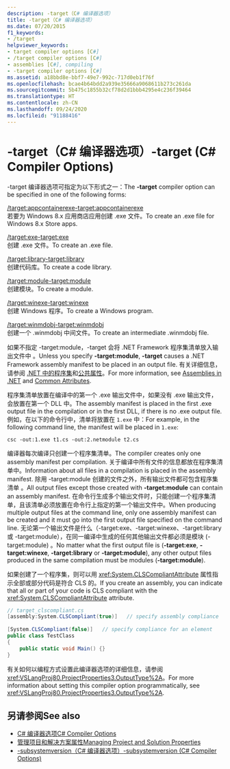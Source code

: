 ```yaml
---
description: -target（C# 编译器选项）
title: -target（C# 编译器选项）
ms.date: 07/20/2015
f1_keywords:
- /target
helpviewer_keywords:
- target compiler options [C#]
- /target compiler options [C#]
- assemblies [C#], compiling
- -target compiler options [C#]
ms.assetid: a18bbd8e-bbf7-49e7-992c-717d0eb1f76f
ms.openlocfilehash: bcae4b64bdd2a939e35666a9068611b273c261da
ms.sourcegitcommit: 5b475c1855b32cf78d2d1bbb4295e4c236f39464
ms.translationtype: HT
ms.contentlocale: zh-CN
ms.lasthandoff: 09/24/2020
ms.locfileid: "91188416"
---
```

# <a name="-target-c-compiler-options"></a><span data-ttu-id="e2912-103">-target（C# 编译器选项）</span><span class="sxs-lookup"><span data-stu-id="e2912-103">-target (C# Compiler Options)</span></span>

<span data-ttu-id="e2912-104">-target 编译器选项可指定为以下形式之一：</span><span class="sxs-lookup"><span data-stu-id="e2912-104">The **-target** compiler option can be specified in one of the following forms:</span></span>  
  
 [<span data-ttu-id="e2912-105">/target:appcontainerexe</span><span class="sxs-lookup"><span data-stu-id="e2912-105">-target:appcontainerexe</span></span>](./target-appcontainerexe-compiler-option.md)  
 <span data-ttu-id="e2912-106">若要为 Windows 8.x 应用商店应用创建 .exe 文件。</span><span class="sxs-lookup"><span data-stu-id="e2912-106">To create an .exe file for Windows 8.x Store apps.</span></span>  
  
 [<span data-ttu-id="e2912-107">/target:exe</span><span class="sxs-lookup"><span data-stu-id="e2912-107">-target:exe</span></span>](./target-exe-compiler-option.md)  
 <span data-ttu-id="e2912-108">创建 .exe 文件。</span><span class="sxs-lookup"><span data-stu-id="e2912-108">To create an .exe file.</span></span>  
  
 [<span data-ttu-id="e2912-109">/target:library</span><span class="sxs-lookup"><span data-stu-id="e2912-109">-target:library</span></span>](./target-library-compiler-option.md)  
 <span data-ttu-id="e2912-110">创建代码库。</span><span class="sxs-lookup"><span data-stu-id="e2912-110">To create a code library.</span></span>  
  
 [<span data-ttu-id="e2912-111">/target:module</span><span class="sxs-lookup"><span data-stu-id="e2912-111">-target:module</span></span>](./target-module-compiler-option.md)  
 <span data-ttu-id="e2912-112">创建模块。</span><span class="sxs-lookup"><span data-stu-id="e2912-112">To create a module.</span></span>  
  
 [<span data-ttu-id="e2912-113">/target:winexe</span><span class="sxs-lookup"><span data-stu-id="e2912-113">-target:winexe</span></span>](./target-winexe-compiler-option.md)  
 <span data-ttu-id="e2912-114">创建 Windows 程序。</span><span class="sxs-lookup"><span data-stu-id="e2912-114">To create a Windows program.</span></span>  
  
 [<span data-ttu-id="e2912-115">/target:winmdobj</span><span class="sxs-lookup"><span data-stu-id="e2912-115">-target:winmdobj</span></span>](./target-winmdobj-compiler-option.md)  
 <span data-ttu-id="e2912-116">创建一个 .winmdobj 中间文件。</span><span class="sxs-lookup"><span data-stu-id="e2912-116">To create an intermediate .winmdobj file.</span></span>  
  
 <span data-ttu-id="e2912-117">如果不指定 -target:module，-target 会将 .NET Framework 程序集清单放入输出文件中   。</span><span class="sxs-lookup"><span data-stu-id="e2912-117">Unless you specify **-target:module**, **-target** causes a .NET Framework assembly manifest to be placed in an output file.</span></span> <span data-ttu-id="e2912-118">有关详细信息，请参阅 [.NET 中的程序集](../../../standard/assembly/index.md)和[公共属性](../attributes/global.md)。</span><span class="sxs-lookup"><span data-stu-id="e2912-118">For more information, see [Assemblies in .NET](../../../standard/assembly/index.md) and [Common Attributes](../attributes/global.md).</span></span>  
  
 <span data-ttu-id="e2912-119">程序集清单放置在编译中的第一个 .exe 输出文件中，如果没有 .exe 输出文件，会放置在第一个 DLL 中。</span><span class="sxs-lookup"><span data-stu-id="e2912-119">The assembly manifest is placed in the first .exe output file in the compilation or in the first DLL, if there is no .exe output file.</span></span> <span data-ttu-id="e2912-120">例如，在以下的命令行中，清单将放置在 `1.exe` 中：</span><span class="sxs-lookup"><span data-stu-id="e2912-120">For example, in the following command line, the manifest will be placed in `1.exe`:</span></span>  
  
```console  
csc -out:1.exe t1.cs -out:2.netmodule t2.cs  
```  
  
 <span data-ttu-id="e2912-121">编译器每次编译只创建一个程序集清单。</span><span class="sxs-lookup"><span data-stu-id="e2912-121">The compiler creates only one assembly manifest per compilation.</span></span> <span data-ttu-id="e2912-122">关于编译中所有文件的信息都放在程序集清单中。</span><span class="sxs-lookup"><span data-stu-id="e2912-122">Information about all files in a compilation is placed in the assembly manifest.</span></span> <span data-ttu-id="e2912-123">除用 -target:module 创建的文件之外，所有输出文件都可包含程序集清单  。</span><span class="sxs-lookup"><span data-stu-id="e2912-123">All output files except those created with **-target:module** can contain an assembly manifest.</span></span> <span data-ttu-id="e2912-124">在命令行生成多个输出文件时，只能创建一个程序集清单，且该清单必须放置在命令行上指定的第一个输出文件中。</span><span class="sxs-lookup"><span data-stu-id="e2912-124">When producing multiple output files at the command line, only one assembly manifest can be created and it must go into the first output file specified on the command line.</span></span> <span data-ttu-id="e2912-125">无论第一个输出文件是什么（-target:exe、-target:winexe、-target:library 或 -target:module），在同一编译中生成的任何其他输出文件都必须是模块 (-target:module)      。</span><span class="sxs-lookup"><span data-stu-id="e2912-125">No matter what the first output file is (**-target:exe**, **-target:winexe**, **-target:library** or **-target:module**), any other output files produced in the same compilation must be modules (**-target:module**).</span></span>  
  
 <span data-ttu-id="e2912-126">如果创建了一个程序集，则可以用 <xref:System.CLSCompliantAttribute> 属性指示全部或部分代码是符合 CLS 的。</span><span class="sxs-lookup"><span data-stu-id="e2912-126">If you create an assembly, you can indicate that all or part of your code is CLS compliant with the <xref:System.CLSCompliantAttribute> attribute.</span></span>  
  
```csharp  
// target_clscompliant.cs  
[assembly:System.CLSCompliant(true)]   // specify assembly compliance  
  
[System.CLSCompliant(false)]   // specify compliance for an element  
public class TestClass  
{  
    public static void Main() {}  
}  
```  
  
 <span data-ttu-id="e2912-127">有关如何以编程方式设置此编译器选项的详细信息，请参阅 <xref:VSLangProj80.ProjectProperties3.OutputType%2A>。</span><span class="sxs-lookup"><span data-stu-id="e2912-127">For more information about setting this compiler option programmatically, see <xref:VSLangProj80.ProjectProperties3.OutputType%2A>.</span></span>  
  
## <a name="see-also"></a><span data-ttu-id="e2912-128">另请参阅</span><span class="sxs-lookup"><span data-stu-id="e2912-128">See also</span></span>

- [<span data-ttu-id="e2912-129">C# 编译器选项</span><span class="sxs-lookup"><span data-stu-id="e2912-129">C# Compiler Options</span></span>](./index.md)
- [<span data-ttu-id="e2912-130">管理项目和解决方案属性</span><span class="sxs-lookup"><span data-stu-id="e2912-130">Managing Project and Solution Properties</span></span>](/visualstudio/ide/managing-project-and-solution-properties)
- [<span data-ttu-id="e2912-131">-subsystemversion（C# 编译器选项）</span><span class="sxs-lookup"><span data-stu-id="e2912-131">-subsystemversion (C# Compiler Options)</span></span>](./subsystemversion-compiler-option.md)
